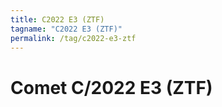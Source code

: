 ```yaml
---
title: C2022 E3 (ZTF)
tagname: "C2022 E3 (ZTF)"
permalink: /tag/c2022-e3-ztf
---
```


# Comet C/2022 E3 (ZTF)